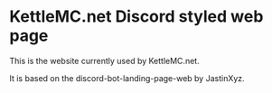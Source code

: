 # KettleMC.net Discord styled web page

This is the website currently used by KettleMC.net.

It is based on the discord-bot-landing-page-web by JastinXyz.
